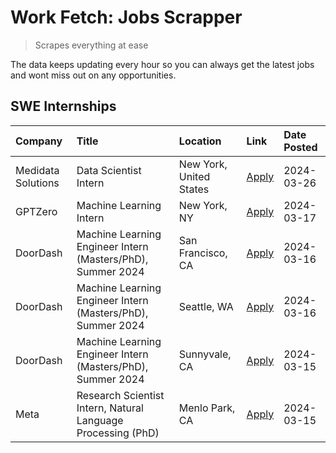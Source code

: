# Work Fetch: Jobs Scrapper
> Scrapes everything at ease

The data keeps updating every hour so you can always get the latest jobs and wont miss out on any opportunities.

## SWE Internships
<!--START_SECTION:workfetch-->
| Company            | Title                                                        | Location                | Link                                                                                                                                                                                                                                                                         | Date Posted   |
|:-------------------|:-------------------------------------------------------------|:------------------------|:-----------------------------------------------------------------------------------------------------------------------------------------------------------------------------------------------------------------------------------------------------------------------------|:--------------|
| Medidata Solutions | Data Scientist Intern                                        | New York, United States | [Apply](https://www.linkedin.com/jobs/view/data-scientist-intern-at-medidata-solutions-3810253704?position=9&pageNum=0&refId=oTYgt0pO7eB%2Bkk8GLU5Jcg%3D%3D&trackingId=mq4O1m%2BJOmTEBaYlXW1hJg%3D%3D&trk=public_jobs_jserp-result_search-card)                              | 2024-03-26    |
| GPTZero            | Machine Learning Intern                                      | New York, NY            | [Apply](https://www.linkedin.com/jobs/view/machine-learning-intern-at-gptzero-3860723963?position=8&pageNum=0&refId=oTYgt0pO7eB%2Bkk8GLU5Jcg%3D%3D&trackingId=vPLLlf40u3gYJJQAsuRiLA%3D%3D&trk=public_jobs_jserp-result_search-card)                                         | 2024-03-17    |
| DoorDash           | Machine Learning Engineer Intern (Masters/PhD), Summer 2024  | San Francisco, CA       | [Apply](https://www.linkedin.com/jobs/view/machine-learning-engineer-intern-masters-phd-summer-2024-at-doordash-3736457737?position=3&pageNum=0&refId=oTYgt0pO7eB%2Bkk8GLU5Jcg%3D%3D&trackingId=2%2F4%2BWj%2B5aCRcc63CjXjBFA%3D%3D&trk=public_jobs_jserp-result_search-card) | 2024-03-16    |
| DoorDash           | Machine Learning Engineer Intern (Masters/PhD), Summer 2024  | Seattle, WA             | [Apply](https://www.linkedin.com/jobs/view/machine-learning-engineer-intern-masters-phd-summer-2024-at-doordash-3736455966?position=4&pageNum=0&refId=oTYgt0pO7eB%2Bkk8GLU5Jcg%3D%3D&trackingId=kNP2h4a7pX9DQwJ1iw7yxQ%3D%3D&trk=public_jobs_jserp-result_search-card)       | 2024-03-16    |
| DoorDash           | Machine Learning Engineer Intern (Masters/PhD), Summer 2024  | Sunnyvale, CA           | [Apply](https://www.linkedin.com/jobs/view/machine-learning-engineer-intern-masters-phd-summer-2024-at-doordash-3736454973?position=2&pageNum=0&refId=oTYgt0pO7eB%2Bkk8GLU5Jcg%3D%3D&trackingId=yH1fpqaqHmT5pJo9LIvnQA%3D%3D&trk=public_jobs_jserp-result_search-card)       | 2024-03-15    |
| Meta               | Research Scientist Intern, Natural Language Processing (PhD) | Menlo Park, CA          | [Apply](https://www.linkedin.com/jobs/view/research-scientist-intern-natural-language-processing-phd-at-meta-3858718375?position=10&pageNum=0&refId=oTYgt0pO7eB%2Bkk8GLU5Jcg%3D%3D&trackingId=tqdjZr5uvBzCdqUZABB5QQ%3D%3D&trk=public_jobs_jserp-result_search-card)         | 2024-03-15    |
<!--END_SECTION:workfetch-->
